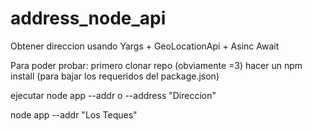 # address_node_api
Obtener direccion usando Yargs + GeoLocationApi + Asinc Await

Para poder probar:
 primero clonar repo (obviamente =3)
 hacer un npm install (para bajar los requeridos del package.json)

ejecutar node app --addr o --address "Direccion"

node app --addr "Los Teques"
